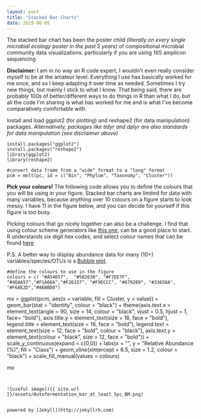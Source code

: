 ```yaml
---
layout: post
title: "Stacked Bar Charts"
date: 2019-06-05
---
```


The stacked bar chart has been the poster child <i>(literally on every single microbial ecology poster in the past 5 years)</i> of compositional microbial community data visualizations. particularly if you are using 16S amplicon sequencing 

<b> Disclaimer: </b> I am in no way an R code expert, I wouldn't even really consider myself to be at the amateur level. Everything I use has basically worked for me once, and so I keep adapting it over time as needed. Sometimes I try new things, but mainly I stick to what I know. That being said, there are probably 100s of better/different ways to do things in R than what I do, but all the code I'm sharing is what has worked for me and is what I've become comparatively comfortable with.  


Install and load ggplot2 (for plotting) and reshape2 (for data manipulation) packages. 
<i> Alternatively, packages like tidyr and dplyr are also standards for data manipulation (see disclaimer above)</i>

```
install.packages("ggplot2")
install.packages("reshape2")
library(ggplot2)
library(reshape2)

```





```
#convert data frame from a "wide" format to a "long" format
pcm = melt(pc, id = c("Bin", "Phylum", "Taxonomy", "Cluster"))

```

<b>Pick your colours!</b> The following code allows you to define the colours that you will be using in your figure. Stacked bar charts are limited for data with many variables, because anything over 10 colours on a figure starts to look messy.  I have 11 in the figure below, and you can decide for yourself if this figure is too busy. 

Picking colours that go nicely together can also be a challenge. I find that using colour scheme generators like [this one](https://coolors.co/app), can be a good place to start. R understands six digit hex codes, and select colour names that can be found [here](http://www.stat.columbia.edu/~tzheng/files/Rcolor.pdf) 


P.S. A better way to display abundance data for many (10+) variables/species/OTUs is a [Bubble plot](http://blog/Bubble).   

```
#define the colours to use in the figure
colours = c( "#A54657",  "#582630", "#F7EE7F", "#4DAA57","#F1A66A","#F26157", "#F9ECCC", "#679289", "#33658A", "#F6AE2D","#86BBD8")

```

mx = ggplot(pcm, aes(x = variable, fill = Cluster, y = value)) + 
    geom_bar(stat = "identity", colour = "black") + 
    theme(axis.text.x = element_text(angle = 90, size = 14, colour = "black", vjust = 0.5, hjust = 1, face= "bold"), axis.title.y = element_text(size = 16, face = "bold"), legend.title = element_text(size = 16, face = "bold"), legend.text = element_text(size = 12, face = "bold", colour = "black"), axis.text.y = element_text(colour = "black", size = 12, face = "bold")) + 
    scale_y_continuous(expand = c(0,0))  + labs(x = "", y = "Relative Abundance (%)", fill = "Class") + 
    geom_vline(xintercept = 6.5, size = 1.2, colour = "black") + 
    scale_fill_manual(values = colours)
    
mx

```


![useful image]({{ site.url }}/assets/Autofermentation_bar_at_least_5pc_BM.png)


powered by [Jekyll](http://jekyllrb.com) 
